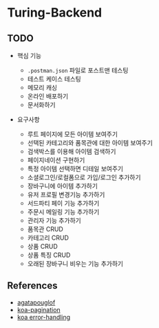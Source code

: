 # Turing-Backend

## TODO

- 핵심 기능

  - `.postman.json` 파일로 포스트맨 테스팅
  - 테스트 케이스 테스팅
  - 메모리 캐싱
  - 온라인 배포하기
  - 문서화하기

- 요구사항
  - 루트 페이지에 모든 아이템 보여주기
  - 선택된 카테고리와 품목관에 대한 아이템 보여주기
  - 검색박스를 이용해 아이템 검색하기
  - 페이지네이션 구현하기
  - 특정 아이템 선택하면 디테일 보여주기
  - 소셜로그인/로컬폼으로 가입/로그인 추가하기
  - 장바구니에 아이템 추가하기
  - 유저 프로필 변경기능 추가하기
  - 서드파티 페이 기능 추가하기
  - 주문시 메일링 기능 추가하기
  - 관리자 기능 추가하기
  - 품목관 CRUD
  - 카테고리 CRUD
  - 상품 CRUD
  - 상품 특징 CRUD
  - 오래된 장바구니 비우는 기능 추가하기

## References

- [agatapouglof](https://github.com/agatapouglof/turing-backend/blob/master/controllers/errors.js)
- [koa-pagination](https://github.com/uphold/koa-pagination)
- [koa error-handling](https://github.com/koajs/koa/blob/master/docs/error-handling.md)

